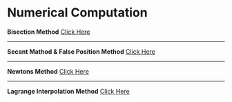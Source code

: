 # Numerical Computation

**Bisection Method**
[Click Here](./Homework_1/README.md)

---

**Secant Mathod & False Position Method**
[Click Here](./Homework_2/README.md)

---

**Newtons Method**
[Click Here](./Homework_3/README.md)

---

**Lagrange Interpolation Method**
[Click Here](./Homework_7/README.md)